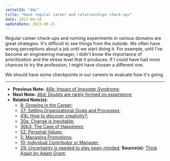 ```yaml
---
zettelId: "46c"
title: "Have regular career and relationships check-ups"
date: 2022-04-16
updateDate: 2023-09-21
---
```


Regular career check-ups and running experiments in various domains are great strategies. It's difficult to see things from the outside. We often have wrong perceptions about a job until we start doing it. For example, until I've become an engineering manager, I didn't know the importance of prioritization and the stress level that it produces. If I could have had more chances to try the profession, I might have chosen a different one.

We should have some checkpoints in our careers to evaluate how it's going.

---

- **Previous Note:** [46b: Impact of Imposter Syndrome](/notes/46b/);
- **Next Note:** [46d: Doubts are rarely formed on experience](/notes/46d/);
- **Related Note(s):**
  - [8: Growing in the Career](/notes/8/);
  - [37: Setting Organizational Goals and Processes](/notes/37/);
  - [41b: How to discover creativity?](/notes/41b/);
  - [30a: Change is Inevitable](/notes/30a/);
  - [30b3: The Case of Happiness](/notes/30b3/);
  - [52: Personal Values](/notes/52/);
  - [5: Managing Promotions](/notes/5/);
  - [10: Individual Contributor or Manager](/notes/10/);
  - [29: Uncertainty is needed to stay open-minded](/notes/29/);
**Source(s):** [Think Again by Adam Grant](/books/think-again-by-adam-grant-book-summary-review-and-notes/);
